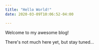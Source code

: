```yaml
---
title: "Hello World!"
date: 2020-03-09T10:06:52-04:00

---
```


Welcome to my awesome blog!

There's not much here yet, but stay tuned...

